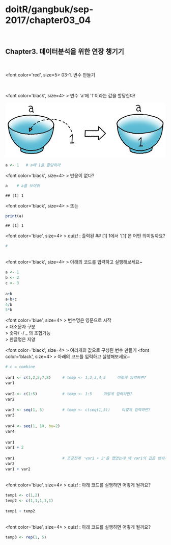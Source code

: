 doitR/gangbuk/sep-2017/chapter03\_04
================

<br>

Chapter3. 데이터분석을 위한 연장 챙기기
---------------------------------------

<p>
<br>

<font color='red', size=5> 03-1. 변수 만들기
</font>

<br>

<font color='black', size=4> &gt; 변수 'a'에 '1'이라는 값을 할당한다! </font>

![png002](002.png) <br>

``` r
a <- 1   # a에 1을 할당하라
```

<font color='black', size=4> &gt; 반응이 없다? </font>

``` r
a    # a를 보여줘
```

    ## [1] 1

<font color='black', size=4> &gt; 또는 </font>

``` r
print(a)    
```

    ## [1] 1

<font color='blue', size=4> &gt; quiz! : 출력된 \#\# \[1\] 1에서 '\[1\]'은 어떤 의미일까요? </font>

``` r
#
```

<br> <font color='black', size=4> &gt; 아래의 코드를 입력하고 실행해보세요~ </font>

``` r
a <- 1
b <- 2
c <- 3

a+b
a+b+c
4/b
5*b
```

<font color='blue', size=4> &gt; 변수명은 영문으로 시작 <br> &gt; 대소문자 구분<br> &gt; 숫자/ -/ \_ 의 조합가능<br> &gt; 한글명은 지양 </font> <br>

<font color='black', size=4> &gt; 여러개의 값으로 구성된 변수 만들기 </font> <font color='black', size=4> &gt; 아래의 코드를 입력하고 실행해보세요~ </font>

``` r
# c = combine 

var1 <- c(1,2,5,7,8)     # temp <- 1,2,3,4,5     이렇게 입력하면?
var1

var2 <- c(1:5)           # temp <- 1:5     이렇게 입력하면?
var2

var3 <- seq(1, 5)        # temp <- c(seq(1,5))     이렇게 입력하면?
var3

var4 <- seq(1, 10, by=2)
var4

var1
var1 + 2

var1                     # 조금전에 'var1 + 2'을 했었는데 왜 var1의 값은 변하지 않고 그대로일까?
var2
var1 + var2
```

<br> <font color='blue', size=4> &gt; quiz! : 아래 코드를 실행하면 어떻게 될까요? </font>

``` r
temp1 <- c(1,2)
temp2 <- c(1,1,1,1,1)

temp1 + temp2
```

<br> <font color='blue', size=4> &gt; quiz! : 아래 코드를 실행하면 어떻게 될까요? </font>

``` r
temp3 <- rep(1, 5)
```
